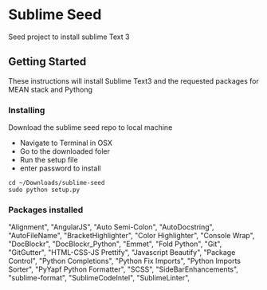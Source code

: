# Sublime Seed

Seed project to install sublime Text 3

## Getting Started

These instructions will install Sublime Text3 and the requested packages for MEAN stack and Pythong


### Installing

Download the sublime seed repo to local machine

* Navigate to Terminal in OSX
* Go to the downloaded foler
* Run the setup file
* enter password to install
```
cd ~/Downloads/sublime-seed
sudo python setup.py
```

### Packages installed

"Alignment",
		"AngularJS",
		"Auto Semi-Colon",
		"AutoDocstring",
		"AutoFileName",
		"BracketHighlighter",
		"Color Highlighter",
		"Console Wrap",
		"DocBlockr",
		"DocBlockr_Python",
		"Emmet",
		"Fold Python",
		"Git",
		"GitGutter",
		"HTML-CSS-JS Prettify",
		"Javascript Beautify",
		"Package Control",
		"Python Completions",
		"Python Fix Imports",
		"Python Imports Sorter",
		"PyYapf Python Formatter",
		"SCSS",
		"SideBarEnhancements",
		"sublime-format",
		"SublimeCodeIntel",
		"SublimeLinter",